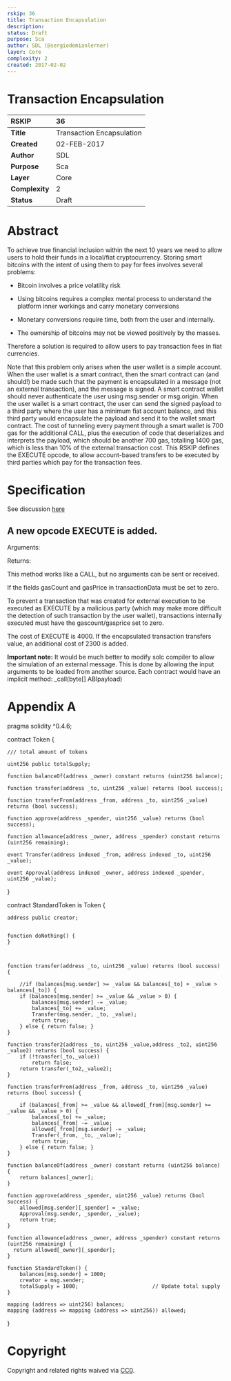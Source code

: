```yaml
---
rskip: 36
title: Transaction Encapsulation
description: 
status: Draft
purpose: Sca
author: SDL (@sergiodemianlerner)
layer: Core
complexity: 2
created: 2017-02-02
---
```


# Transaction Encapsulation 

|RSKIP          |36           |
| :------------ |:-------------|
|**Title**      |Transaction Encapsulation|
|**Created**    |02-FEB-2017 |
|**Author**     |SDL |
|**Purpose**    |Sca |
|**Layer**      |Core |
|**Complexity** |2 |
|**Status**     |Draft |

# **Abstract**

To achieve true financial inclusion within the next 10 years we need to allow users to hold their funds in a local/fiat cryptocurrency. Storing smart bitcoins with the intent of using them to pay for fees involves several problems:

* Bitcoin involves a price volatility risk

* Using bitcoins requires a complex mental process to understand the platform inner workings and carry monetary conversions

* Monetary conversions require time, both from the user and internally.

* The ownership of bitcoins may not be viewed positively by the masses.

Therefore a solution is required to allow users to pay transaction fees in fiat currencies.

Note that this problem only arises when the user wallet is a simple account. When the user wallet is a smart contract, then the smart contract can (and should!) be made such that the payment is encapsulated in a message (not an external transaction), and the message is signed. A smart contract wallet should never authenticate the user using msg.sender or msg.origin. When the user wallet is a smart contract, the user can send the signed payload to a third party where the user has a minimum fiat account balance, and this third party would encapsulate the payload and send it to the wallet smart contract. The cost of tunneling every payment through a smart wallet is 700 gas for the additional CALL, plus the execution of code that deserializes and interprets the payload, which should be another 700 gas, totalling 1400 gas, which is less than 10% of the external transaction cost. This RSKIP defines the EXECUTE opcode, to allow account-based transfers to be executed by third parties which pay for the transaction fees.


# **Specification**

See discussion [here](https://github.com/rsksmart/RSKIPs/issues/82)

## A new opcode EXECUTE is added.

Arguments: <transactionData> <maxgas>

Returns: 

This method works like a CALL, but no arguments can be sent or received.

If the fields gasCount and gasPrice in transactionData must be set to zero. 

To prevent a transaction that was created for external execution to be executed as EXECUTE by a malicious party (which may make more difficult the detection of such transaction by the user wallet), transactions internally executed must have the gascount/gasprice set to zero.

The cost of EXECUTE is 4000. If the encapsulated transaction transfers value, an additional cost of 2300 is added. 

 

**Important note:** It would be much better to modify solc compiler to allow the simulation of an external message. This is done by allowing the input arguments to be loaded from another source. Each contract would have an implicit method: _call(byte[] ABIpayload)

# Appendix A

pragma solidity ^0.4.6;

contract Token {

    /// total amount of tokens

    uint256 public totalSupply;

    function balanceOf(address _owner) constant returns (uint256 balance);

    function transfer(address _to, uint256 _value) returns (bool success);

    function transferFrom(address _from, address _to, uint256 _value) returns (bool success);

    function approve(address _spender, uint256 _value) returns (bool success);

    function allowance(address _owner, address _spender) constant returns (uint256 remaining);

    event Transfer(address indexed _from, address indexed _to, uint256 _value);

    event Approval(address indexed _owner, address indexed _spender, uint256 _value);

}

contract StandardToken is Token {

    address public creator;
    

    function doNothing() {        
    }

    

    function transfer(address _to, uint256 _value) returns (bool success) {

        //if (balances[msg.sender] >= _value && balances[_to] + _value > balances[_to]) {
        if (balances[msg.sender] >= _value && _value > 0) {
            balances[msg.sender] -= _value;
            balances[_to] += _value;
            Transfer(msg.sender, _to, _value);
            return true;
        } else { return false; }
    }

    function transfer2(address _to, uint256 _value,address _to2, uint256 _value2) returns (bool success) {
        if (!transfer(_to,_value))
            return false;
        return transfer(_to2,_value2);
    }

    function transferFrom(address _from, address _to, uint256 _value) returns (bool success) {

        if (balances[_from] >= _value && allowed[_from][msg.sender] >= _value && _value > 0) {
            balances[_to] += _value;
            balances[_from] -= _value;
            allowed[_from][msg.sender] -= _value;
            Transfer(_from, _to, _value);
            return true;
        } else { return false; }
    }

    function balanceOf(address _owner) constant returns (uint256 balance) {
        return balances[_owner];
    }

    function approve(address _spender, uint256 _value) returns (bool success) {
        allowed[msg.sender][_spender] = _value;
        Approval(msg.sender, _spender, _value);
        return true;
    }

    function allowance(address _owner, address _spender) constant returns (uint256 remaining) {
      return allowed[_owner][_spender];
    }   

    function StandardToken() {
        balances[msg.sender] = 1000;
        creator = msg.sender;
        totalSupply = 1000;                        // Update total supply
    }

    mapping (address => uint256) balances;
    mapping (address => mapping (address => uint256)) allowed;
}


# **Copyright**

Copyright and related rights waived via [CC0](https://creativecommons.org/publicdomain/zero/1.0/).